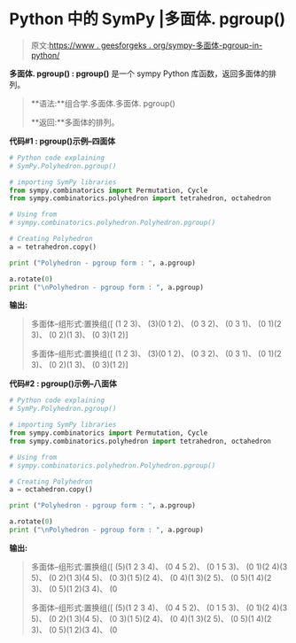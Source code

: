 # Python 中的 SymPy |多面体. pgroup()

> 原文:[https://www . geesforgeks . org/sympy-多面体-pgroup-in-python/](https://www.geeksforgeeks.org/sympy-polyhedron-pgroup-in-python/)

**多面体. pgroup() : pgroup()** 是一个 sympy Python 库函数，返回多面体的排列。

> **语法:**组合学.多面体.多面体. pgroup()
> 
> **返回:**多面体的排列。

**代码#1 : pgroup()示例–四面体**

```py
# Python code explaining
# SymPy.Polyhedron.pgroup()

# importing SymPy libraries
from sympy.combinatorics import Permutation, Cycle
from sympy.combinatorics.polyhedron import tetrahedron, octahedron

# Using from 
# sympy.combinatorics.polyhedron.Polyhedron.pgroup()

# Creating Polyhedron
a = tetrahedron.copy()

print ("Polyhedron - pgroup form : ", a.pgroup)

a.rotate(0)
print ("\nPolyhedron - pgroup form : ", a.pgroup)
```

**输出:**

> 多面体–组形式:置换组([
> (1 2 3)、
> (3)(0 1 2)、
> (0 3 2)、
> (0 3 1)、
> (0 1)(2 3)、
> (0 2)(1 3)、
> (0 3)(1 2)]
> 
> 多面体–组形式:置换组([
> (1 2 3)、
> (3)(0 1 2)、
> (0 3 2)、
> (0 3 1)、
> (0 1)(2 3)、
> (0 2)(1 3)、
> (0 3)(1 2)]

**代码#2 : pgroup()示例–八面体**

```py
# Python code explaining
# SymPy.Polyhedron.pgroup()

# importing SymPy libraries
from sympy.combinatorics import Permutation, Cycle
from sympy.combinatorics.polyhedron import tetrahedron, octahedron

# Using from 
# sympy.combinatorics.polyhedron.Polyhedron.pgroup()

# Creating Polyhedron
a = octahedron.copy()

print ("Polyhedron - pgroup form : ", a.pgroup)

a.rotate(0)
print ("\nPolyhedron - pgroup form : ", a.pgroup)
```

**输出:**

> 多面体–组形式:置换组([
> (5)(1 2 3 4)、
> (0 4 5 2)、
> (0 1 5 3)、
> (0 1)(2 4)(3 5)、
> (0 2)(1 3)(4 5)、
> (0 3)(1 5)(2 4)、
> (0 4)(1 3)(2 5)、
> (0 5)(1 4)(2 3)、
> (0 5)(1 2)(3 4)、
> (0
> 
> 多面体–组形式:置换组([
> (5)(1 2 3 4)、
> (0 4 5 2)、
> (0 1 5 3)、
> (0 1)(2 4)(3 5)、
> (0 2)(1 3)(4 5)、
> (0 3)(1 5)(2 4)、
> (0 4)(1 3)(2 5)、
> (0 5)(1 4)(2 3)、
> (0 5)(1 2)(3 4)、
> (0